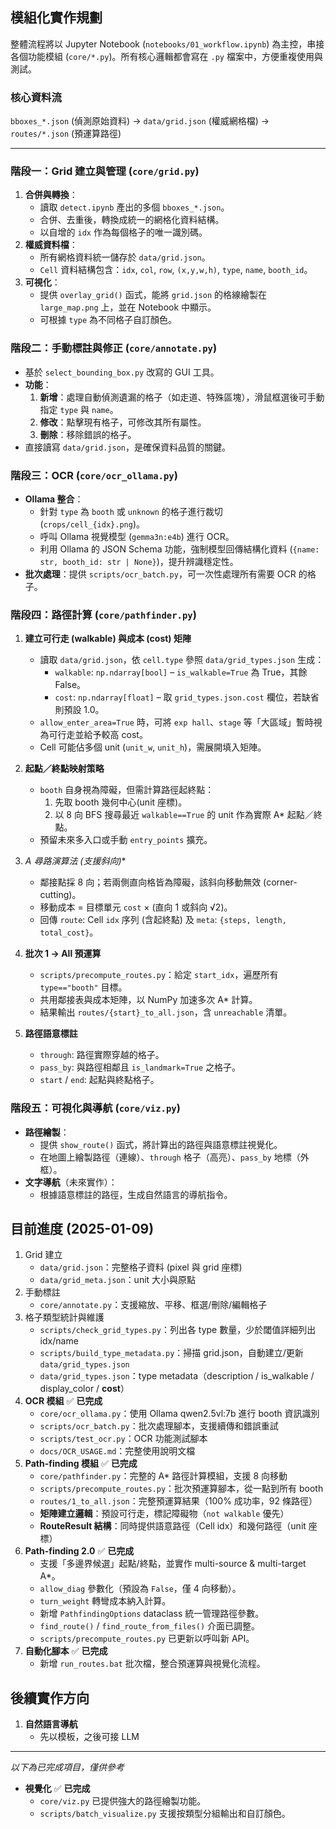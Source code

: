 ## 模組化實作規劃

整體流程將以 Jupyter Notebook (`notebooks/01_workflow.ipynb`) 為主控，串接各個功能模組 (`core/*.py`)。所有核心邏輯都會寫在 `.py` 檔案中，方便重複使用與測試。

### 核心資料流
`bboxes_*.json` (偵測原始資料) -> `data/grid.json` (權威網格檔) -> `routes/*.json` (預運算路徑)

---

### 階段一：Grid 建立與管理 (`core/grid.py`)
1.  **合併與轉換**：
    -   讀取 `detect.ipynb` 產出的多個 `bboxes_*.json`。
    -   合併、去重後，轉換成統一的網格化資料結構。
    -   以自增的 `idx` 作為每個格子的唯一識別碼。
2.  **權威資料檔**：
    -   所有網格資料統一儲存於 `data/grid.json`。
    -   `Cell` 資料結構包含：`idx`, `col`, `row`, `(x,y,w,h)`, `type`, `name`, `booth_id`。
3.  **可視化**：
    -   提供 `overlay_grid()` 函式，能將 `grid.json` 的格線繪製在 `large_map.png` 上，並在 Notebook 中顯示。
    -   可根據 `type` 為不同格子自訂顏色。

### 階段二：手動標註與修正 (`core/annotate.py`)
-   基於 `select_bounding_box.py` 改寫的 GUI 工具。
-   **功能**：
    1.  **新增**：處理自動偵測遺漏的格子（如走道、特殊區塊），滑鼠框選後可手動指定 `type` 與 `name`。
    2.  **修改**：點擊現有格子，可修改其所有屬性。
    3.  **刪除**：移除錯誤的格子。
-   直接讀寫 `data/grid.json`，是確保資料品質的關鍵。

### 階段三：OCR (`core/ocr_ollama.py`)
-   **Ollama 整合**：
    -   針對 `type` 為 `booth` 或 `unknown` 的格子進行裁切 (`crops/cell_{idx}.png`)。
    -   呼叫 Ollama 視覺模型 (`gemma3n:e4b`) 進行 OCR。
    -   利用 Ollama 的 JSON Schema 功能，強制模型回傳結構化資料 (`{name: str, booth_id: str | None}`)，提升辨識穩定性。
-   **批次處理**：提供 `scripts/ocr_batch.py`，可一次性處理所有需要 OCR 的格子。

### 階段四：路徑計算 (`core/pathfinder.py`)
1.  **建立可行走 (walkable) 與成本 (cost) 矩陣**
    -   讀取 `data/grid.json`，依 `cell.type` 參照 `data/grid_types.json` 生成：
        * `walkable`: `np.ndarray[bool]` – `is_walkable=True` 為 True，其餘 False。
        * `cost`: `np.ndarray[float]` – 取 `grid_types.json.cost` 欄位，若缺省則預設 1.0。
    -   `allow_enter_area=True` 時，可將 `exp hall`、`stage` 等「大區域」暫時視為可行走並給予較高 cost。
    -   Cell 可能佔多個 unit (`unit_w`, `unit_h`)，需展開填入矩陣。

2.  **起點／終點映射策略**
    -   `booth` 自身視為障礙，但需計算路徑起終點：
        1. 先取 booth 幾何中心(unit 座標)。
        2. 以 8 向 BFS 搜尋最近 `walkable==True` 的 unit 作為實際 A* 起點／終點。
    -   預留未來多入口或手動 `entry_points` 擴充。

3.  **A* 尋路演算法 (支援斜向)**
    -   鄰接點採 8 向；若兩側直向格皆為障礙，該斜向移動無效 (corner-cutting)。
    -   移動成本 = 目標單元 `cost` × (直向 1 或斜向 √2)。
    -   回傳 `route`: Cell `idx` 序列 (含起終點) 及 `meta`: `{steps, length, total_cost}`。

4.  **批次 1 → All 預運算**
    -   `scripts/precompute_routes.py`：給定 `start_idx`，遍歷所有 `type=="booth"` 目標。
    -   共用鄰接表與成本矩陣，以 NumPy 加速多次 A* 計算。
    -   結果輸出 `routes/{start}_to_all.json`，含 `unreachable` 清單。

5.  **路徑語意標註**
    -   `through`: 路徑實際穿越的格子。
    -   `pass_by`: 與路徑相鄰且 `is_landmark=True` 之格子。
    -   `start` / `end`: 起點與終點格子。

### 階段五：可視化與導航 (`core/viz.py`)
-   **路徑繪製**：
    -   提供 `show_route()` 函式，將計算出的路徑與語意標註視覺化。
    -   在地圖上繪製路徑（連線）、`through` 格子（高亮）、`pass_by` 地標（外框）。
-   **文字導航**（未來實作）：
    -   根據語意標註的路徑，生成自然語言的導航指令。

## 目前進度 (2025-01-09)
1. Grid 建立
   - `data/grid.json`：完整格子資料 (pixel 與 grid 座標)
   - `data/grid_meta.json`：unit 大小與原點
2. 手動標註
   - `core/annotate.py`：支援縮放、平移、框選/刪除/編輯格子
3. 格子類型統計與維護
   - `scripts/check_grid_types.py`：列出各 type 數量，少於閾值詳細列出 idx/name
   - `scripts/build_type_metadata.py`：掃描 grid.json，自動建立/更新 `data/grid_types.json`
   - `data/grid_types.json`：type metadata（description / is_walkable / display_color / **cost**）
4. **OCR 模組** ✅ **已完成**
   - `core/ocr_ollama.py`：使用 Ollama qwen2.5vl:7b 進行 booth 資訊識別
   - `scripts/ocr_batch.py`：批次處理腳本，支援續傳和錯誤重試
   - `scripts/test_ocr.py`：OCR 功能測試腳本
   - `docs/OCR_USAGE.md`：完整使用說明文檔
5. **Path-finding 模組** ✅ **已完成**
   - `core/pathfinder.py`：完整的 A* 路徑計算模組，支援 8 向移動
   - `scripts/precompute_routes.py`：批次預運算腳本，從一點到所有 booth
   - `routes/1_to_all.json`：完整預運算結果（100% 成功率，92 條路徑）
   - **矩陣建立邏輯**：預設可行走，標記障礙物（`not walkable` 優先）
   - **RouteResult 結構**：同時提供語意路徑（Cell idx）和幾何路徑（unit 座標）
6. **Path-finding 2.0** ✅ **已完成**
   - 支援「多邊界候選」起點/終點，並實作 multi-source & multi-target A*。
   - `allow_diag` 參數化（預設為 `False`，僅 4 向移動）。
   - `turn_weight` 轉彎成本納入計算。
   - 新增 `PathfindingOptions` dataclass 統一管理路徑參數。
   - `find_route()` / `find_route_from_files()` 介面已調整。
   - `scripts/precompute_routes.py` 已更新以呼叫新 API。
7. **自動化腳本** ✅ **已完成**
   - 新增 `run_routes.bat` 批次檔，整合預運算與視覺化流程。

## 後續實作方向
1. **自然語言導航**
   - 先以模板，之後可接 LLM

---
_以下為已完成項目，僅供參考_
- **視覺化** ✅ **已完成**
  - `core/viz.py` 已提供強大的路徑繪製功能。
  - `scripts/batch_visualize.py` 支援按類型分組輸出和自訂顏色。 